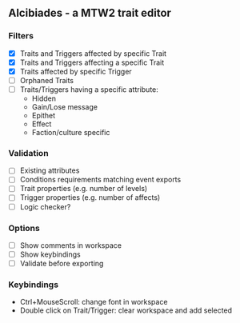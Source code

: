 ## Alcibiades - a MTW2 trait editor

### Filters
- [x] Traits and Triggers affected by specific Trait
- [x] Traits and Triggers affecting a specific Trait
- [x] Traits affected by specific Trigger
- [ ] Orphaned Traits
- [ ] Traits/Triggers having a specific attribute:
     - Hidden
     - Gain/Lose message
     - Epithet
     - Effect
     - Faction/culture specific

### Validation
- [ ] Existing attributes
- [ ] Conditions requirements matching event exports
- [ ] Trait properties (e.g. number of levels)
- [ ] Trigger properties (e.g. number of affects)
- [ ] Logic checker?

### Options
- [ ] Show comments in workspace
- [ ] Show keybindings
- [ ] Validate before exporting

### Keybindings
- Ctrl+MouseScroll: change font in workspace
- Double click on Trait/Trigger: clear workspace and add selected

